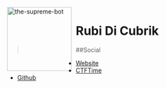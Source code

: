 <img width="150" height="150" align="left" style="float: left; margin: 0 10px 0 0;" alt="the-supreme-bot" src="https://e1.pngegg.com/pngimages/5/913/png-clipart-circulos-round-red-and-white-light-illustration-thumbnail.png">

# Rubi Di Cubrik

> ##Social
*   [Website](http://rubidicubrik.it)
*   [CTFTime](https://ctftime.org/team/168156)
*   [Github](https://github.com/RubiDiCubrik)

## 
